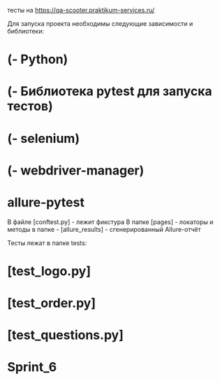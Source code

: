 тесты на https://qa-scooter.praktikum-services.ru/

Для запуска проекта необходимы следующие зависимости и библиотеки:

# (- Python)

# (- Библиотека pytest для запуска тестов)

# (- selenium)

# (- webdriver-manager)

# allure-pytest  

В файле [conftest.py] - лежит фикстура
В папке [pages] - локаторы и методы
в папке - [allure_results] - сгенерированный Allure-отчёт

Тесты лежат в папке tests:

# [test_logo.py]

# [test_order.py]

# [test_questions.py]

# Sprint_6
